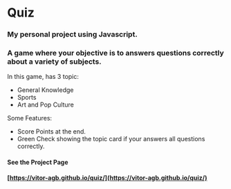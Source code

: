 # Quiz
### My personal project using Javascript.

### A game where your objective is to answers questions correctly about a variety of subjects.

In this game, has 3 topic:
- General Knowledge
- Sports
- Art and Pop Culture

Some Features:
- Score Points at the end.
- Green Check showing the topic card if your answers all questions correctly.

#### See the Project Page
**[https://vitor-agb.github.io/quiz/](https://vitor-agb.github.io/quiz/)**

